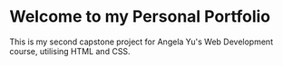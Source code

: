 # Welcome to my Personal Portfolio

This is my second capstone project for Angela Yu's Web Development course, utilising HTML and CSS.

